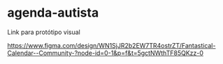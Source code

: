 # agenda-autista

Link para protótipo visual 

https://www.figma.com/design/WN1SjJR2b2EW7TR4ostrZT/Fantastical-Calendar--Community-?node-id=0-1&p=f&t=5gctNWthTF85QKzz-0
